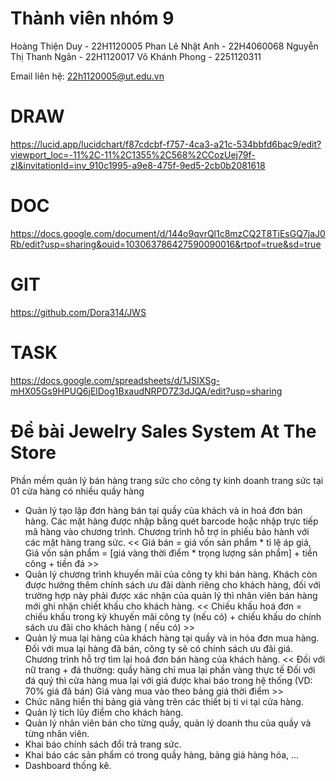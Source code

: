 # Thành viên nhóm 9
Hoàng Thiện Duy - 22H1120005
Phan Lê Nhật Anh - 22H4060068
Nguyễn Thị Thanh Ngân - 22H1120017
Võ Khánh Phong - 2251120311

Email liên hệ: 22h1120005@ut.edu.vn

# DRAW
https://lucid.app/lucidchart/f87cdcbf-f757-4ca3-a21c-534bbfd6bac9/edit?viewport_loc=-11%2C-11%2C1355%2C568%2CCozUej79f-zI&invitationId=inv_910c1995-a9e8-475f-9ed5-2cb0b2081618
# DOC
https://docs.google.com/document/d/144o9qvrQl1c8mzCQ2T8TiEsGQ7jaJ0Rb/edit?usp=sharing&ouid=103063786427590090016&rtpof=true&sd=true
# GIT
https://github.com/Dora314/JWS
# TASK
https://docs.google.com/spreadsheets/d/1JSIXSg-mHX05Gs9HPUQ6jElDog1BxaudNRPD7Z3dJQA/edit?usp=sharing


# Đề bài Jewelry Sales System At The Store

Phần mềm quản lý bán hàng trang sức cho công ty kinh doanh trang sức tại 01 cửa hàng có nhiều quầy hàng
 - Quản lý tạo lập đơn hàng bán tại quầy của khách và in hoá đơn bán hàng. Các mặt hàng được nhập bằng quét barcode hoặc nhập trực tiếp mã hàng vào chương trình. Chương trình hỗ trợ in phiếu bảo hành với các mặt hàng trang sức.
               << Giá bán = giá vốn sản phẩm * tỉ lệ áp giá, Giá vốn sản phẩm = [giá vàng thời điểm * trọng lượng sản phẩm] + tiền công + tiền đá >>
 - Quản lý chương trình khuyến mãi của công ty khi bán hàng. Khách còn được hưởng thêm chính sách ưu đãi dành riêng cho khách hàng, đối với trường hợp này phải được xác nhận của quản lý thì nhân viên bán hàng mới ghi nhận chiết khấu cho khách hàng.
               << Chiếu khấu hoá đơn = chiếu khấu trong kỳ khuyến mãi công ty (nếu có) + chiếu khấu do chính sách ưu đãi cho khách hàng ( nếu có) >>
 - Quản lý mua lại hàng của khách hàng tại quầy và in hóa đơn mua hàng. Đối với mua lại hàng đã bán, công ty sẽ có chính sách ưu đãi giá. Chương trình hỗ trợ tìm lại hoá đơn bán hàng của khách hàng.
               << Đối với nữ trang + đá thường: quầy hàng chỉ mua lại phần vàng thực tế
                     Đối với đá quý thì cửa hàng mua lại với giá được khai báo trong hệ thống (VD: 70% giá đã bán)
                     Giá vàng mua vào theo bảng giá thời điểm >>
 - Chức năng hiển thị bảng giá vàng trên các thiết bị ti vi tại cửa hàng.
 - Quản lý tích lũy điểm cho khách hàng.
 - Quản lý nhân viên bán cho từng quầy, quản lý doanh thu của quầy và từng nhân viên.
 - Khai báo chính sách đổi trả trang sức.
 - Khai báo các sản phẩm có trong quầy hàng, bảng giá hàng hóa, ...
 - Dashboard thống kê.
